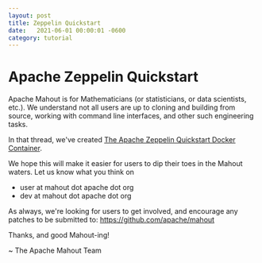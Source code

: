 ```yaml
---
layout: post
title: Zeppelin Quickstart
date:   2021-06-01 00:00:01 -0600
category: tutorial
---
```


# Apache Zeppelin Quickstart

Apache Mahout is for Mathematicians (or statisticians, or data scientists, etc.).  We understand not all users
are up to cloning and building from source, working with command line interfaces, and other such engineering
tasks.

In that thread, we've created [The Apache Zeppelin Quickstart Docker Container](http://mahout.apache.org/docs/latest/tutorials/misc/getting-started-with-zeppelin/).

We hope this will make it easier for users to dip their toes in the Mahout waters. Let us know what you think on

* user at mahout dot apache dot org
* dev at mahout dot apache dot org

As always, we're looking for users to get involved, and encourage any patches to be submitted to: https://github.com/apache/mahout

Thanks, and good Mahout-ing!

~ The Apache Mahout Team
